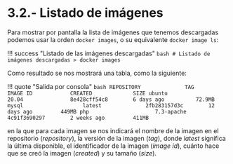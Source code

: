 # 3.2.- Listado de imágenes

Para mostrar por pantalla la lista de imágenes que tenemos descargadas podemos usar la orden `docker images`, o su equivalente `docker image ls`:

!!! success "Listado de las imágenes descargadas"
    ```bash
    # Listado de imágenes descargadas
    > docker images
    ```

Como resultado se nos mostrará una tabla, como la siguiente:

!!! quote "Salida por consola"
    ```bash
    REPOSITORY              TAG                 IMAGE ID            CREATED             SIZE
    ubuntu                  20.04               8e428cff54c8        6 days ago          72.9MB
    mysql                   latest              2fb283157d3c        12 days ago         449MB
    php                     7.3-apache          4c91f3690297        2 weeks ago         411MB
    ```

en la que para cada imagen se nos indicará el nombre de la imagen en el repositorio (*repository*), la versión de la imagen (*tag*), donde *latest* significa la última disponible, el identificador de la imagen (*image id*), cuánto hace que se creó la imagen (*created*) y su tamaño (*size*).
